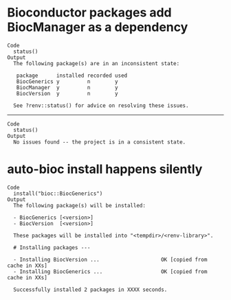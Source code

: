 # Bioconductor packages add BiocManager as a dependency

    Code
      status()
    Output
      The following package(s) are in an inconsistent state:
      
       package      installed recorded used
       BiocGenerics y         n        y   
       BiocManager  y         n        y   
       BiocVersion  y         n        y   
      
      See ?renv::status() for advice on resolving these issues.

---

    Code
      status()
    Output
      No issues found -- the project is in a consistent state.

# auto-bioc install happens silently

    Code
      install("bioc::BiocGenerics")
    Output
      The following package(s) will be installed:
      
      - BiocGenerics [<version>]
      - BiocVersion  [<version>]
      
      These packages will be installed into "<tempdir>/<renv-library>".
      
      # Installing packages ---
      
      - Installing BiocVersion ...                    OK [copied from cache in XXs]
      - Installing BiocGenerics ...                   OK [copied from cache in XXs]
      
      Successfully installed 2 packages in XXXX seconds.

